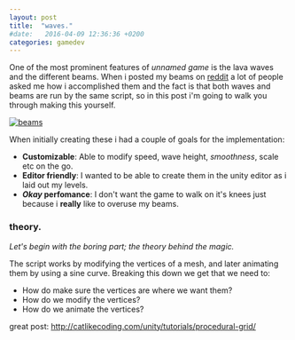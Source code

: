 ```yaml
---
layout: post
title:  "waves."
#date:   2016-04-09 12:36:36 +0200
categories: gamedev
---
```

One of the most prominent features of *unnamed game* is the lava waves and the different beams. When i posted my beams on [reddit](https://www.reddit.com/r/Unity2D/comments/47eevb/beams_for_my_wip_platformer/) a lot of people asked me how i accomplished them and the fact is that both waves and beams are run by the same script, so in this post i'm going to walk you through making this yourself.<!--more-->

[![beams](https://giant.gfycat.com/FloweryVictoriousBoaconstrictor.gif)](https://gfycat.com/FloweryVictoriousBoaconstrictor)

When initially creating these i had a couple of goals for the implementation:

- **Customizable**: Able to modify speed, wave height, *smoothness*, scale etc on the go.
- **Editor friendly**: I wanted to be able to create them in the unity editor as i laid out my levels.
- **_Okay_ perfomance**: I don't want the game to walk on it's knees just because i **really** like to overuse my beams.

### theory.
*Let's begin with the boring part; the theory behind the magic.*

The script works by modifying the vertices of a mesh, and later animating them by using a sine curve. Breaking this down we get that we need to:

- How do make sure the vertices are where we want them?
- How do we modify the vertices?
- How do we animate the vertices?

great post: http://catlikecoding.com/unity/tutorials/procedural-grid/
